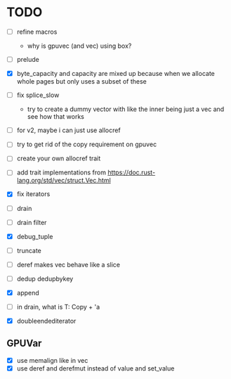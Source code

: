 # TODO
* [ ] refine macros
    * why is gpuvec (and vec) using box?
* [ ] prelude

* [x] byte_capacity and capacity are mixed up because when we allocate whole pages but only uses a subset of these
* [ ] fix splice_slow
    * try to create a dummy vector with like the inner being just a vec and see how that works
* [ ] for v2, maybe i can just use allocref
* [ ] try to get rid of the copy requirement on gpuvec

* [ ] create your own allocref trait
* [ ] add trait implementations from https://doc.rust-lang.org/std/vec/struct.Vec.html
* [x] fix iterators
* [ ] drain
* [ ] drain filter

* [x] debug_tuple
* [ ] truncate

* [ ] deref makes vec behave like a slice
* [ ] dedup dedupbykey
* [x] append
* [ ] in drain, what is T: Copy + 'a
* [x] doubleendediterator

## GPUVar
* [x] use memalign like in vec
* [x] use deref and derefmut instead of value and set_value